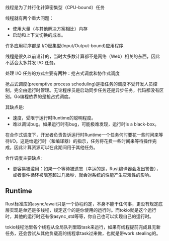 线程是为了并行化计算密集型（CPU-bound）任务

线程就有两个重大问题：
* 使用大量（与其他解决方案相比）内存
*  启动和上下文切换的成本。

许多应用程序都是 I/O密集型(Input/Output-bound)应用程序.

线程是很久以前设计的，当时大多数计算都不是网络（Web）相关的东西，因此不适合太多并发 I/O 任务。

处理 I/O 任务的方式主要有两种：抢占式调度和协作式调度

抢占式调度(preemptive process scheduling)是指任务的调度不受开发人员控制，完全由运行时管理。无论程序员是启动同步任务还是异步任务，代码都没有区别。Go编程依靠的是抢占式调度。

其缺点是:
* 速度，受限于运行时Runtime的聪明程度。
* 难以调试bug。如果运行时有bug，可能极难发现，运行时is a  black-box。

在合作式调度下，开发者负责告诉运行时Runtime一个任务何时要花一些时间来等待I/O。这是给运行时（和编译器）的指示，任务将花费一些时间来等待操作完成，因此计算资源可以在此期间用于其他任务。

合作调度主要缺点:
- 更容易被滥用：如果一个等待被遗忘（幸运的是，Rust编译器会发出警告），或者事件循环被阻塞超过几微秒，就会对系统的性能产生灾难性的影响。


## Runtime
Rust标准库的async/await只是一个协程约定，本身不能干任何事，更没有规定底层实现是单还是多线程，规定这个的是你使用的运行时。而tokio就是这个运行时，其他的运行时还有像async_std等等，你自己也可以实现自己的运行时。

tokio线程池里各个线程从全局队列里取task来运行，如果有线程提前完成且无新任务，还会尝试从其他负载高的线程拿task过来做，也就是带work stealing的。



















